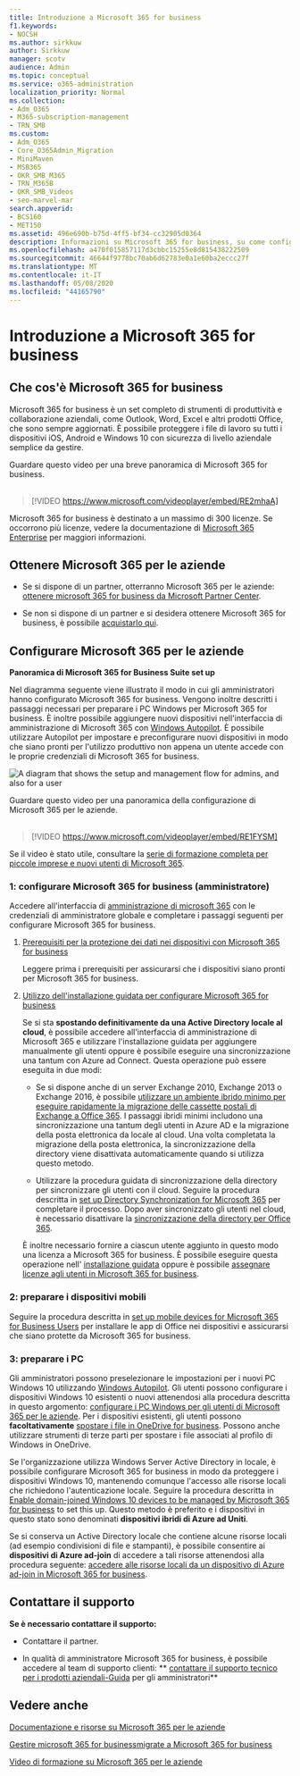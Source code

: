 ```yaml
---
title: Introduzione a Microsoft 365 for business
f1.keywords:
- NOCSH
ms.author: sirkkuw
author: Sirkkuw
manager: scotv
audience: Admin
ms.topic: conceptual
ms.service: o365-administration
localization_priority: Normal
ms.collection:
- Adm_O365
- M365-subscription-management
- TRN_SMB
ms.custom:
- Adm_O365
- Core_O365Admin_Migration
- MiniMaven
- MSB365
- OKR_SMB_M365
- TRN_M365B
- OKR_SMB_Videos
- seo-marvel-mar
search.appverid:
- BCS160
- MET150
ms.assetid: 496e690b-b75d-4ff5-bf34-cc32905d0364
description: Informazioni su Microsoft 365 for business, su come configurarlo e su come preparare i dispositivi e i PC degli utenti per assicurarsi che siano protetti da Microsoft 365 for business.
ms.openlocfilehash: a470f015857117d3cbbc15255e8d815438222509
ms.sourcegitcommit: 46644f9778bc70ab6d62783e0a1e60ba2eccc27f
ms.translationtype: MT
ms.contentlocale: it-IT
ms.lasthandoff: 05/08/2020
ms.locfileid: "44165790"
---
```

# <a name="get-started-with-microsoft-365-for-business"></a>Introduzione a Microsoft 365 for business

## <a name="what-is-microsoft-365-for-business"></a>Che cos'è Microsoft 365 for business

Microsoft 365 for business è un set completo di strumenti di produttività e collaborazione aziendali, come Outlook, Word, Excel e altri prodotti Office, che sono sempre aggiornati. È possibile proteggere i file di lavoro su tutti i dispositivi iOS, Android e Windows 10 con sicurezza di livello aziendale semplice da gestire.

Guardare questo video per una breve panoramica di Microsoft 365 for business.<br><br>

> [!VIDEO https://www.microsoft.com/videoplayer/embed/RE2mhaA] 
  
Microsoft 365 for business è destinato a un massimo di 300 licenze. Se occorrono più licenze, vedere la documentazione di [Microsoft 365 Enterprise](https://go.microsoft.com/fwlink/p/?linkid=860986) per maggiori informazioni. 
  
## <a name="get-microsoft-365-for-business"></a>Ottenere Microsoft 365 per le aziende

- Se si dispone di un partner, otterranno Microsoft 365 per le aziende: [ottenere microsoft 365 for business da Microsoft Partner Center](get-microsoft-365-business.md).
    
- Se non si dispone di un partner e si desidera ottenere Microsoft 365 for business, è possibile [acquistarlo qui](https://www.microsoft.com/microsoft-365/business).
    
## <a name="set-up-microsoft-365-for-business"></a>Configurare Microsoft 365 per le aziende

 **Panoramica di Microsoft 365 for Business Suite set up**
  
Nel diagramma seguente viene illustrato il modo in cui gli amministratori hanno configurato Microsoft 365 for business. Vengono inoltre descritti i passaggi necessari per preparare i PC Windows per Microsoft 365 for business. È inoltre possibile aggiungere nuovi dispositivi nell'interfaccia di amministrazione di Microsoft 365 con [Windows Autopilot](add-autopilot-devices-and-profile.md). È possibile utilizzare Autopilot per impostare e preconfigurare nuovi dispositivi in modo che siano pronti per l'utilizzo produttivo non appena un utente accede con le proprie credenziali di Microsoft 365 for business.
  
![A diagram that shows the setup and management flow for admins, and also for a user](../media/249f81fc-7e79-44c7-8425-3a0b7b651c3b.png)

Guardare questo video per una panoramica della configurazione di Microsoft 365 per le aziende.<br><br>

> [!VIDEO https://www.microsoft.com/videoplayer/embed/RE1FYSM] 

Se il video è stato utile, consultare la [serie di formazione completa per piccole imprese e nuovi utenti di Microsoft 365](https://support.office.com/article/6ab4bbcd-79cf-4000-a0bd-d42ce4d12816).

  
### <a name="1-set-up-microsoft-365-for-business-admin"></a>1: configurare Microsoft 365 for business (amministratore)

Accedere all'interfaccia di [amministrazione di microsoft 365](https://portal.office.com/adminportal/home) con le credenziali di amministratore globale e completare i passaggi seguenti per configurare Microsoft 365 for business. 
  
1. [Prerequisiti per la protezione dei dati nei dispositivi con Microsoft 365 for business](pre-requisites-for-data-protection.md)
    
    Leggere prima i prerequisiti per assicurarsi che i dispositivi siano pronti per Microsoft 365 for business.
    
2. [Utilizzo dell'installazione guidata per configurare Microsoft 365 for business](set-up.md)
    
    Se si sta **spostando definitivamente da una Active Directory locale al cloud**, è possibile accedere all'interfaccia di amministrazione di Microsoft 365 e utilizzare l'installazione guidata per aggiungere manualmente gli utenti oppure è possibile eseguire una sincronizzazione una tantum con Azure ad Connect. Questa operazione può essere eseguita in due modi: 
    
    - Se si dispone anche di un server Exchange 2010, Exchange 2013 o Exchange 2016, è possibile [utilizzare un ambiente ibrido minimo per eseguire rapidamente la migrazione delle cassette postali di Exchange a Office 365](https://docs.microsoft.com/Exchange/mailbox-migration/use-minimal-hybrid-to-quickly-migrate). I passaggi ibridi minimi includono una sincronizzazione una tantum degli utenti in Azure AD e la migrazione della posta elettronica da locale al cloud. Una volta completata la migrazione della posta elettronica, la sincronizzazione della directory viene disattivata automaticamente quando si utilizza questo metodo.
    
    - Utilizzare la procedura guidata di sincronizzazione della directory per sincronizzare gli utenti con il cloud. Seguire la procedura descritta in [set up Directory Synchronization for Microsoft 365](https://docs.microsoft.com/office365/enterprise/set-up-directory-synchronization) per completare il processo. Dopo aver sincronizzato gli utenti nel cloud, è necessario disattivare la [sincronizzazione della directory per Office 365](https://docs.microsoft.com/office365/enterprise/turn-off-directory-synchronization).
    
    È inoltre necessario fornire a ciascun utente aggiunto in questo modo una licenza a Microsoft 365 for business. È possibile eseguire questa operazione nell' [installazione guidata](set-up.md) oppure è possibile [assegnare licenze agli utenti in Microsoft 365 for business](https://docs.microsoft.com/microsoft-365/admin/add-users/add-users).
    
### <a name="2-prepare-mobile-devices"></a>2: preparare i dispositivi mobili

Seguire la procedura descritta in [set up mobile devices for Microsoft 365 for Business Users](set-up-mobile-devices.md) per installare le app di Office nei dispositivi e assicurarsi che siano protette da Microsoft 365 for business. 
  
### <a name="3-prepare-pcs"></a>3: preparare i PC

Gli amministratori possono preselezionare le impostazioni per i nuovi PC Windows 10 utilizzando [Windows Autopilot](add-autopilot-devices-and-profile.md). Gli utenti possono configurare i dispositivi Windows 10 esistenti o nuovi attenendosi alla procedura descritta in questo argomento: [configurare i PC Windows per gli utenti di Microsoft 365 per le aziende](set-up-windows-devices.md). Per i dispositivi esistenti, gli utenti possono **facoltativamente** [spostare i file in OneDrive for business](move-files-to-onedrive.md). Possono anche utilizzare strumenti di terze parti per spostare i file associati al profilo di Windows in OneDrive.
  
Se l'organizzazione utilizza Windows Server Active Directory in locale, è possibile configurare Microsoft 365 for business in modo da proteggere i dispositivi Windows 10, mantenendo comunque l'accesso alle risorse locali che richiedono l'autenticazione locale. Seguire la procedura descritta in [Enable domain-joined Windows 10 devices to be managed by Microsoft 365 for business](manage-windows-devices.md) to set this up. Questo metodo è preferito e i dispositivi in questo stato sono denominati **dispositivi ibridi di Azure ad Uniti**. 
  
Se si conserva un Active Directory locale che contiene alcune risorse locali (ad esempio condivisioni di file e stampanti), è possibile consentire ai **dispositivi di Azure ad-join** di accedere a tali risorse attenendosi alla procedura seguente: [accedere alle risorse locali da un dispositivo di Azure ad-join in Microsoft 365 for business](access-resources.md).
  
  
## <a name="contact-support"></a>Contattare il supporto

 **Se è necessario contattare il supporto:**
  
- Contattare il partner.
    
- In qualità di amministratore Microsoft 365 for business, è possibile accedere al team di supporto clienti: ** [contattare il supporto tecnico per i prodotti aziendali-Guida](https://docs.microsoft.com/microsoft-365/admin/contact-support-for-business-products) per gli amministratori**
    
## <a name="see-also"></a>Vedere anche

[Documentazione e risorse su Microsoft 365 per le aziende](https://go.microsoft.com/fwlink/p/?linkid=853701)
  
[Gestire microsoft 365 for business](manage.md)[migrate a Microsoft 365 for business](migrate-to-microsoft-365-business.md)

[Video di formazione su Microsoft 365 per le aziende](https://support.office.com/article/6ab4bbcd-79cf-4000-a0bd-d42ce4d12816) 
